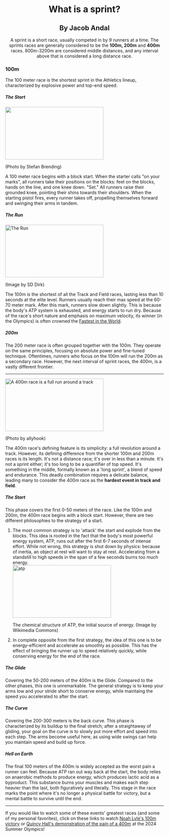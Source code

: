 <html>
  
<head>
<meta name="viewport" content="width=device-width, initial-scale=1.0">
  <title>
    I like to run in circles
  </title>
</head> 
<body>
  <h1 align="center">
    What is a sprint?
  </h1>
   <h2 align="center">By Jacob Andal</h2>
  <p align="center">
    A sprint is a short race, usually competed in by 9 runners at a time. The sprints races are generally considered to be the <strong>100m, 200m</strong> and <strong>400m</strong> races. 800m-3200m are considered middle distances, and any interval above that is considered a long distance race.
  </p>
 
  <h3>
    100m
  </h3>
  <p>
    The 100 meter race is the shortest sprint in the Athletics lineup, characterized by explosive power and top-end speed.
  </p>
  
  <h5>
    The Start
  </h5>
    <img src="https://upload.wikimedia.org/wikipedia/commons/thumb/3/31/2018_DM_Leichtathletik_-_100_Meter_Lauf_Maenner_-_by_2eight_-_DSC7559.jpg/800px-2018_DM_Leichtathletik_-_100_Meter_Lauf_Maenner_-_by_2eight_-_DSC7559.jpg?20180727231916." width="312" height="167">
  <p> 
    (Photo by Stefan Brending)
  </p>
  <p>
    A 100 meter race begins with a block start. When the starter calls "on your marks", all runners take their positions on the blocks: feet on the blocks, hands on the line, and one knee down. "Set." All runners raise their grounded knee, pointing their shins towards their shoulders. When the starting pistol fires, every runner takes off, propelling themselves forward and swinging their arms in tandem. 
  </p>
  
  <h5>The Run</h5>
  <img src="https://live.staticflickr.com/4045/4613833819_1a85c1bb9d_b.jpg" alt="The Run" width="312" height="167">
  <p>
    (Image by SD Dirk)
  </p>
  <p>
    The 100m is the shortest of all the Track and Field races, lasting less than 10 seconds at the elite level. Runners usually reach their max speed at the 60-70 meter mark. After this mark, runners slow down slightly. This is because the body's ATP system is exhausted, and energy starts to run dry. Because of the race's short nature and emphasis on maximum velocity, its winner (in the Olympics) is often crowned the <a href="https://en.wikipedia.org/wiki/Men%27s_100_metres_world_record_progression" target="_blank"> Fastest in the World</a>.
  </p>

  <h5> 200m </h5>
  <p> The 200 meter race is often grouped together with the 100m. They operate on the same principles, focusing on absolute power and fine-tuned technique. Oftentimes, runners who focus on the 100m will run the 200m as a secondary race. However, the next interval of sprint races, the 400m, is a vastly different frontier.</p>
<hr>
<!-- 400 meter race--> 
  <img src="https://live.staticflickr.com/8077/8311707688_2292a3cfc9_b.jpg" alt="A 400m race is a full run around a track" width="312" height="167">
  <p>(Photo by allyhook)</p>
  <p>The 400m race's defining feature is its simplicity: a full revolution around a track. However, its defining difference from the shorter 100m and 200m races is its length. It's not a distance race; it's over in less than a minute. It's not a sprint either; it's too long to be a quantifier of top speed. It's something in the middle, formally known as a 'long sprint', a blend of speed and endurance. This deadly combination requires a delicate balance, leading many to consider the 400m race as the <strong>hardest event in track and field</strong>.</p>
  <h5>The Start</h5>
  <p>
    This phase covers the first 0-50 meters of the race. Like the 100m and 200m, the 400m race begins with a block start. However, there are two different philosophies to the strategy of a start.
  </p>
  <ol>
    <li>The most common strategy is to 'attack' the start and explode from the blocks. This idea is rooted in the fact that the body's most powerful energy system, ATP, runs out after the first 6-7 seconds of intense effort. While not wrong, this strategy is shut down by physics: because of inertia, an object at rest will want to stay at rest. Accelerating from a standstill to high speeds in the span of a few seconds burns too much energy.</li>
<img align="center" src="https://upload.wikimedia.org/wikipedia/commons/1/10/ATP_chemical_structure.png" alt="atp" width="312" height="167">
    <p>The chemical structure of ATP, the initial source of energy. (Image by Wikimedia Commons)</p>
    <li>In complete opposite from the first strategy, the idea of this one is to be energy-efficient and accelerate as smoothly as possible. This has the effect of bringing the runner up to speed relatively quickly, while conserving energy for the end of the race.</li>
  </ol>
  <h5>The Glide</h5>
    <p>Covering the 50-200 meters of the 400m is the Glide. Compared to the other phases, this one is unremarkable. The general strategy is to keep your arms low and your stride short to conserve energy, while maintaing the speed you accelerated to after the start.</p>
  <h5>The Curve</h5>
    <p>Covering the 200-300 meters is the back curve. This phase is characterized by its buildup to the final stretch; after a straightaway of gliding, your goal on the curve is to slowly put more effort and speed into each step. The arms become useful here, as using wide swings can help you maintain speed and build up force.</p>
  <h5>Hell on Earth</h5>
  <p>The final 100 meters of the 400m is widely accepted as the worst pain a runner can feel. Because ATP ran out way back at the start, the body relies on anaerobic methods to produce energy, which produces lactic acid as a byproduct. This substance burns your muscles and makes each step heavier than the last, both figuratively and literally. This stage in the race marks the point where it's no longer a physical battle for victory, but a mental battle to survive until the end.</p>
  <hr></hr>
  <p>If you would like to watch some of these events' greatest races (and some of my personal favorites), click on these links to watch <a href="https://youtu.be/gW0y6K6c6Jw?si=yyoq-r5rkI7LucD8" target="_blank">Noah Lyle's 100m victory</a> or <a href="https://youtu.be/9n5qEKIW5DQ?si=kyObz6uY3ZdpwHwE" target="_blank">Quincy Hall's demonstration of the pain of a 400m</a> at the 2024 Summer Olympics! </p>
</body>
</html>
